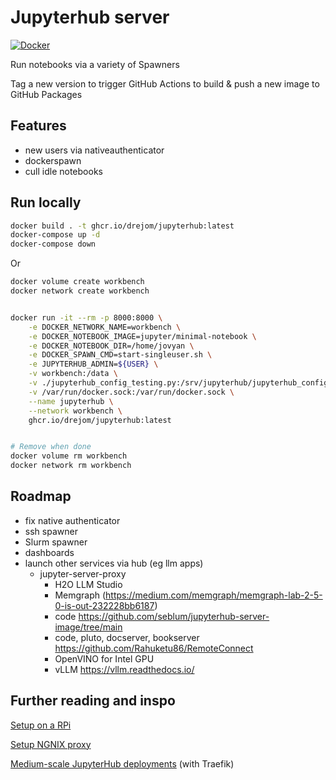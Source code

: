 # Jupyterhub server
[![Docker](https://github.com/drejom/jupyterhub/actions/workflows/build_publish_docker_image.yaml/badge.svg)](https://github.com/drejom/jupyterhub/actions/workflows/build_publish_docker_image.yaml)

Run notebooks via a variety of Spawners

Tag a new version to trigger GitHub Actions to build & push a new image to GitHub Packages

## Features

- new users via nativeauthenticator
- dockerspawn
- cull idle notebooks

## Run locally

```sh
docker build . -t ghcr.io/drejom/jupyterhub:latest
docker-compose up -d
docker-compose down
```

Or 

```sh
docker volume create workbench
docker network create workbench


docker run -it --rm -p 8000:8000 \
    -e DOCKER_NETWORK_NAME=workbench \
    -e DOCKER_NOTEBOOK_IMAGE=jupyter/minimal-notebook \
    -e DOCKER_NOTEBOOK_DIR=/home/jovyan \
    -e DOCKER_SPAWN_CMD=start-singleuser.sh \
    -e JUPYTERHUB_ADMIN=${USER} \
    -v workbench:/data \
    -v ./jupyterhub_config_testing.py:/srv/jupyterhub/jupyterhub_config_testing.py \
    -v /var/run/docker.sock:/var/run/docker.sock \
    --name jupyterhub \
    --network workbench \
    ghcr.io/drejom/jupyterhub:latest


# Remove when done
docker volume rm workbench
docker network rm workbench
```

## Roadmap

- fix native authenticator
- ssh spawner
- Slurm spawner
- dashboards
- launch other services via hub (eg llm apps)
  - jupyter-server-proxy
    - H2O LLM Studio
    - Memgraph (https://medium.com/memgraph/memgraph-lab-2-5-0-is-out-232228bb6187)
    - code https://github.com/seblum/jupyterhub-server-image/tree/main
    - code, pluto, docserver, bookserver
           https://github.com/Rahuketu86/RemoteConnect
    - OpenVINO for Intel GPU
    - vLLM https://vllm.readthedocs.io/

## Further reading and inspo

[Setup on a RPi](https://towardsdatascience.com/setup-your-home-jupyterhub-on-a-raspberry-pi-7ad32e20eed)

[Setup NGNIX proxy](https://hands-on.cloud/nginx-jupyter-proxy-example/)

[Medium-scale JupyterHub deployments](https://opendreamkit.org/2018/10/17/jupyterhub-docker/) (with Traefik)